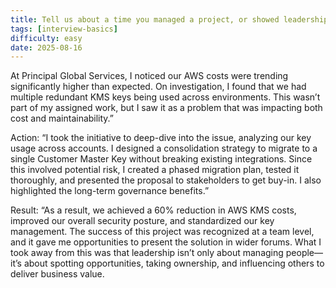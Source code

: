 ```yaml
---
title: Tell us about a time you managed a project, or showed leadership or innovation?
tags: [interview-basics]
difficulty: easy
date: 2025-08-16
---
```


At Principal Global Services, I noticed our AWS costs were trending significantly higher than expected. On investigation, I found that we had multiple redundant KMS keys being used across environments. This wasn’t part of my assigned work, but I saw it as a problem that was impacting both cost and maintainability.”

Action:
“I took the initiative to deep-dive into the issue, analyzing our key usage across accounts. I designed a consolidation strategy to migrate to a single Customer Master Key without breaking existing integrations. Since this involved potential risk, I created a phased migration plan, tested it thoroughly, and presented the proposal to stakeholders to get buy-in. I also highlighted the long-term governance benefits.”

Result:
“As a result, we achieved a 60% reduction in AWS KMS costs, improved our overall security posture, and standardized our key management. The success of this project was recognized at a team level, and it gave me opportunities to present the solution in wider forums. What I took away from this was that leadership isn’t only about managing people—it’s about spotting opportunities, taking ownership, and influencing others to deliver business value.